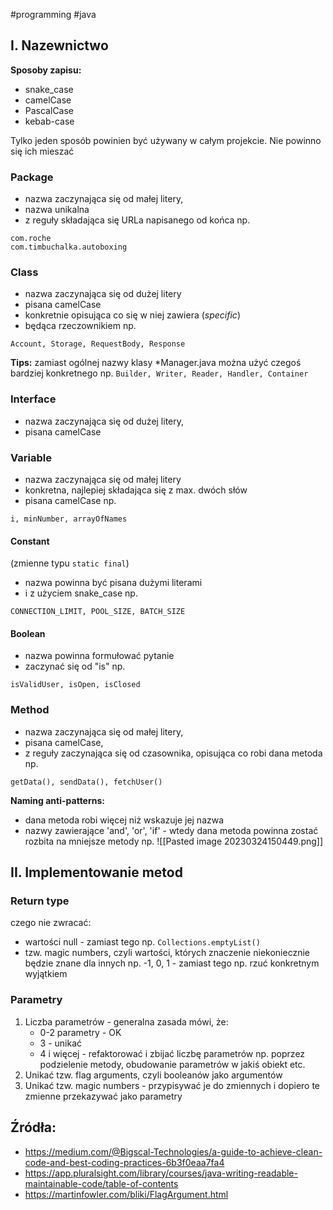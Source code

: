 #programming #java 

## I. Nazewnictwo

**Sposoby zapisu:**
* snake_case
* camelCase
* PascalCase
* kebab-case

Tylko jeden sposób powinien być używany w całym projekcie. Nie powinno się ich mieszać

### Package
- nazwa zaczynająca się od małej litery,
- nazwa unikalna
- z reguły składająca się URLa napisanego od końca np.
```
com.roche
com.timbuchalka.autoboxing
```

### Class
- nazwa zaczynająca się od dużej litery
- pisana camelCase
- konkretnie opisująca co się w niej zawiera (*specific*)
- będąca rzeczownikiem np.
```
Account, Storage, RequestBody, Response
```

**Tips:** zamiast ogólnej nazwy klasy \*Manager.java można użyć czegoś bardziej konkretnego np.
`Builder, Writer, Reader, Handler, Container`

### Interface
- nazwa zaczynająca się od dużej litery,
- pisana camelCase

### Variable
- nazwa zaczynająca się od małej litery
- konkretna, najlepiej składająca się z max. dwóch słów
- pisana camelCase np.
```
i, minNumber, arrayOfNames
```

#### Constant 
(zmienne typu `static final`)
- nazwa powinna być pisana dużymi literami 
- i z użyciem snake_case np.
```
CONNECTION_LIMIT, POOL_SIZE, BATCH_SIZE
```

#### Boolean
* nazwa powinna formułować pytanie
* zaczynać się od "is" np.
```
isValidUser, isOpen, isClosed
```

### Method
* nazwa zaczynająca się od małej litery,
* pisana camelCase,
* z reguły zaczynająca się od czasownika, opisująca co robi dana metoda np.
```
getData(), sendData(), fetchUser()
```

**Naming anti-patterns:**
- dana metoda robi więcej niż wskazuje jej nazwa
- nazwy zawierające 'and', 'or', 'if' - wtedy dana metoda powinna zostać rozbita na mniejsze metody np.
![[Pasted image 20230324150449.png]]

## II. Implementowanie metod

### Return type
czego nie zwracać:
- wartości null - zamiast tego np. `Collections.emptyList()`
- tzw. magic numbers, czyli wartości, których znaczenie niekoniecznie będzie znane dla innych np. -1, 0, 1 - zamiast tego np. rzuć konkretnym wyjątkiem

### Parametry

1. Liczba parametrów - generalna zasada mówi, że:
	- 0-2 parametry - OK
	- 3 - unikać
	- 4 i więcej - refaktorować i zbijać liczbę parametrów np. poprzez podzielenie metody, obudowanie parametrów w jakiś obiekt etc.
2. Unikać tzw. flag arguments, czyli booleanów jako argumentów
3. Unikać tzw. magic numbers - przypisywać je do zmiennych i dopiero te zmienne przekazywać jako parametry



## Źródła:
* https://medium.com/@Bigscal-Technologies/a-guide-to-achieve-clean-code-and-best-coding-practices-6b3f0eaa7fa4
* https://app.pluralsight.com/library/courses/java-writing-readable-maintainable-code/table-of-contents
* https://martinfowler.com/bliki/FlagArgument.html